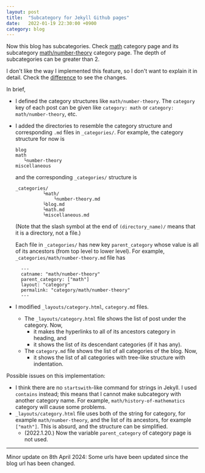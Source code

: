 ```yaml
---
layout: post
title:  "Subcategory for Jekyll Github pages"
date:   2022-01-19 22:30:00 +0900
category: blog
---
```

Now this blog has subcategories. Check [math](https://blog.hojin.kim/category/math) category page and its subcategory [math/number-theory](https://blog.hojin.kim/category/math/number-theory) category page. The depth of subcategories can be greater than 2.

I don't like the way I implemented this feature, so I don't want to explain it in detail. Check the [difference](https://github.com/hojin-kim/blog/commit/a44f42d5ab9325a0d684d625407e7e10ce74a54c) to see the changes.

In brief, 
* I defined the category structures like `math/number-theory`. The `category` key of each post can be given like `category: math` or `category: math/number-theory`, etc.
* I added the directories to resemble the category structure and corresponding `.md` files in `_categories/`. For example, the category structure for now is
    ```
    blog
    math
       └number-theory
    miscellaneous
    ```
  and the corresponding `_categories/` structure is 

    ```
    _categories/
              └math/
                  └number-theory.md
              └blog.md
              └math.md
              └miscellaneous.md
    ```
    (Note that the slash symbol at the end of `(directory_name)/` means that it is a directory, not a file.)
  
  Each file in `_categories/` has new key `parent_category` whose value is all of its ancestors (from top level to lower level). For example, `_categories/math/number-theory.md` file has 
  ```
    ---
    catname: "math/number-theory"
    parent_category: ["math"]
    layout: "category"
    permalink: "category/math/number-theory"
    ---
  ```
  
*  I modified `_layouts/category.html`, `category.md` files.
    * The `_layouts/category.html` file shows the list of post under the category. Now,
        * it makes the hyperlinks to all of its ancestors category in heading, and 
        * it shows the list of its descendant categories (if it has any).
    * The `category.md` file shows the list of all categories of the blog. Now,
        * it shows the list of all categories with tree-like structure with indentation.

Possible issues on this implementation:
* I think there are no `startswith`-like command for strings in Jekyll. I used `contains` instead; this means that I cannot make subcategory with another category name. For example, `math/history-of-mathematics` category will cause some problems.
* `_layouts/category.html` file uses both of the string for category, for example `math/number-theory`, and the list of its ancestors, for example `["math"]`. This is absurd, and the structure can be simplified. 
  * (2022.1.20.) Now the variable `parent_category` of category page is not used.

--- 
Minor update on 8th April 2024: Some urls have been updated since the blog url has been changed.